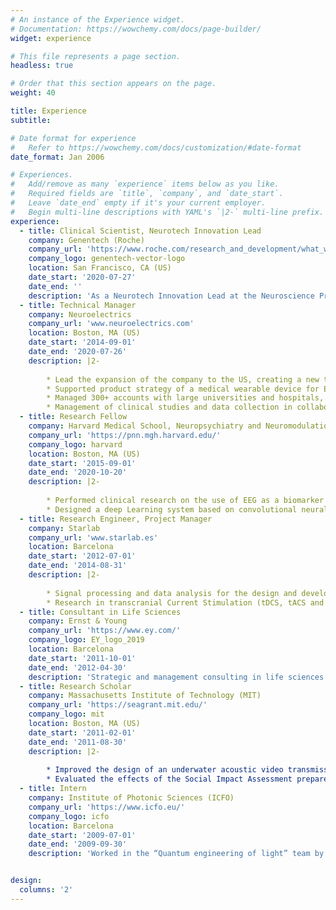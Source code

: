 ```yaml
---
# An instance of the Experience widget.
# Documentation: https://wowchemy.com/docs/page-builder/
widget: experience

# This file represents a page section.
headless: true

# Order that this section appears on the page.
weight: 40

title: Experience
subtitle:

# Date format for experience
#   Refer to https://wowchemy.com/docs/customization/#date-format
date_format: Jan 2006

# Experiences.
#   Add/remove as many `experience` items below as you like.
#   Required fields are `title`, `company`, and `date_start`.
#   Leave `date_end` empty if it's your current employer.
#   Begin multi-line descriptions with YAML's `|2-` multi-line prefix.
experience:
  - title: Clinical Scientist, Neurotech Innovation Lead
    company: Genentech (Roche)
    company_url: 'https://www.roche.com/research_and_development/what_we_are_working_on/neuroscience.htm'
    company_logo: genentech-vector-logo
    location: San Francisco, CA (US)
    date_start: '2020-07-27'
    date_end: ''
    description: 'As a Neurotech Innovation Lead at the Neuroscience Product Development division of Genentech/Roche, my goal is to identify and develop new technologies at the intersection of engineering, data/AI and medicine, bringing neurotech into biotechnology and leading the transformation of traditional diagnostics and therapies for psychiatric and neurological disorders. I am currently working on different projects using machine learning to develop EEG-based biomarkers to predict disease progression, improve patient stratification and predict drug responses.'
  - title: Technical Manager
    company: Neuroelectrics
    company_url: 'www.neuroelectrics.com'
    location: Boston, MA (US)
    date_start: '2014-09-01'
    date_end: '2020-07-26'
    description: |2-
        
        * Lead the expansion of the company to the US, creating a new team and managing relationships with partners and KOLs in the scientific community.
        * Supported product strategy of a medical wearable device for EEG recording and non-invasive brain stimulation (tDCS/tACS/tRNS).
        * Managed 300+ accounts with large universities and hospitals, meeting over 120% of revenue goals every year in US and Canada.
        * Management of clinical studies and data collection in collaboration with hospitals and universities across the US, including FDA clinical studies and 510k submissions.
  - title: Research Fellow
    company: Harvard Medical School, Neuropsychiatry and Neuromodulation Lab
    company_url: 'https://pnn.mgh.harvard.edu/'
    company_logo: harvard
    location: Boston, MA (US)
    date_start: '2015-09-01'
    date_end: '2020-10-20'
    description: |2-
    
        * Performed clinical research on the use of EEG as a biomarker for the neuromodulation of executive functions in healthy controls and ADHD patients.
        * Designed a deep Learning system based on convolutional neural networks to diagnose ADHD patients and explore new biomarkers based on their EEG signals.
  - title: Research Engineer, Project Manager
    company: Starlab
    company_url: 'www.starlab.es'
    location: Barcelona
    date_start: '2012-07-01'
    date_end: '2014-08-31'
    description: |2-
        
        * Signal processing and data analysis for the design and development of systems based on electroencephalography (EEG) for brain computer interfaces (BCI), Neurofeedback and health/medical applications.
        * Research in transcranial Current Stimulation (tDCS, tACS and tRNS) for different applications, such as learning and cognitive enhancement or the treatment of chronic pain, post stroke rehabilitation, addictive disorders and depression, among others.
  - title: Consultant in Life Sciences
    company: Ernst & Young
    company_url: 'https://www.ey.com/'
    company_logo: EY_logo_2019
    location: Barcelona
    date_start: '2011-10-01'
    date_end: '2012-04-30'
    description: 'Strategic and management consulting in life sciences industries, including Biotechnology, Healthcare, Pharmaceutical and Medical Devices.'
  - title: Research Scholar
    company: Massachusetts Institute of Technology (MIT)
    company_url: 'https://seagrant.mit.edu/'
    company_logo: mit
    location: Boston, MA (US)
    date_start: '2011-02-01'
    date_end: '2011-08-30'
    description: |2-
    
        * Improved the design of an underwater acoustic video transmission system by adding video compression techniques and signal processing techniques to compensate for the Doppler effect. Supervisor: Dr. Milica Stojanovic and Dr. Chryssostomos Chryssostomidis.
        * Evaluated the effects of the Social Impact Assessment prepared for interstate management of herring in the Northeast US. Supervisor: Dr. Madeleine Hall-Arber.
  - title: Intern
    company: Institute of Photonic Sciences (ICFO)
    company_url: 'https://www.icfo.eu/'
    company_logo: icfo
    location: Barcelona
    date_start: '2009-07-01'
    date_end: '2009-09-30'
    description: 'Worked in the “Quantum engineering of light” team by exploring fundamental aspects of quantum theory and enabling the implementation of applications that might require specific types of quantum or classical light, especially in communications and high-resolution probing and imaging. Supervisor: Dr. Juan Pérez.'


design:
  columns: '2'
---
```


